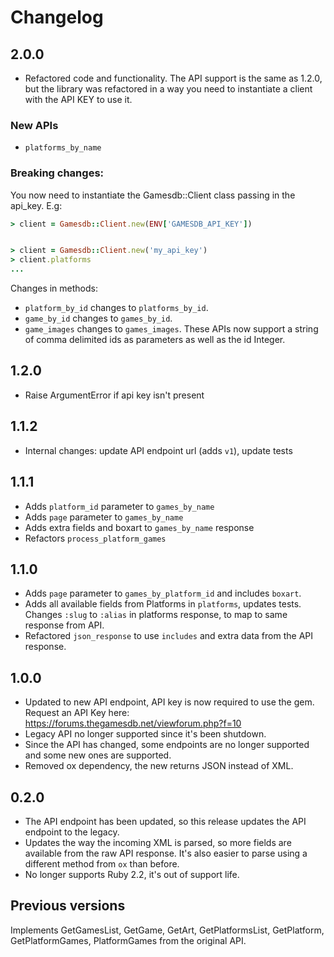# Changelog

## 2.0.0

- Refactored code and functionality. The API support is the same as 1.2.0, but the library was refactored in a way you need to instantiate a client with the API KEY to use it.

### New APIs

- `platforms_by_name`

### Breaking changes:

You now need to instantiate the Gamesdb::Client class passing in the api_key. E.g:

```ruby
> client = Gamesdb::Client.new(ENV['GAMESDB_API_KEY'])


> client = Gamesdb::Client.new('my_api_key')
> client.platforms
...
```

Changes in methods:

- `platform_by_id` changes to `platforms_by_id`.
- `game_by_id` changes to `games_by_id`.
- `game_images` changes to `games_images`.
These APIs now support a string of comma delimited ids as parameters as well as the id Integer.


## 1.2.0
- Raise ArgumentError if api key isn't present

## 1.1.2
* Internal changes: update API endpoint url (adds `v1`), update tests

## 1.1.1
* Adds `platform_id` parameter to `games_by_name`
* Adds `page` parameter to `games_by_name`
* Adds extra fields and boxart to `games_by_name` response
* Refactors `process_platform_games`

## 1.1.0
* Adds `page` parameter to `games_by_platform_id` and includes `boxart`.
* Adds all available fields from Platforms in `platforms`, updates tests. Changes `:slug` to `:alias` in platforms response, to map to same response from API.
* Refactored `json_response` to use `includes` and extra data from the API response.

## 1.0.0

* Updated to new API endpoint, API key is now required to use the gem. Request an API Key here: https://forums.thegamesdb.net/viewforum.php?f=10
* Legacy API no longer supported since it's been shutdown.
* Since the API has changed, some endpoints are no longer supported and some new ones are supported.
* Removed ox dependency, the new returns JSON instead of XML.

## 0.2.0

* The API endpoint has been updated, so this release updates the API endpoint to the legacy.
* Updates the way the incoming XML is parsed, so more fields are available from the raw API response. It's also easier to parse using a different method from `ox` than before.
* No longer supports Ruby 2.2, it's out of support life.

## Previous versions

Implements GetGamesList, GetGame, GetArt, GetPlatformsList, GetPlatform, GetPlatformGames, PlatformGames from the original API.

